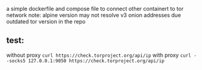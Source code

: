 a simple dockerfile and compose file to connect other containert to tor network
note: alpine version may not resolve v3 onion addresses due outdated tor version in the repo

## test:
without proxy
```curl https://check.torproject.org/api/ip```
with proxy
```curl --socks5 127.0.0.1:9050 https://check.torproject.org/api/ip```
